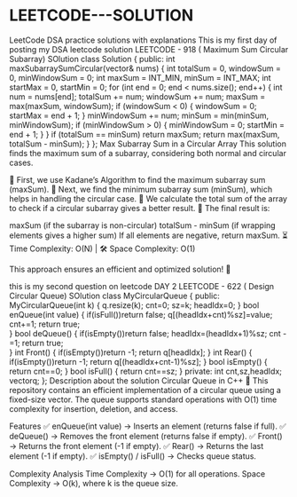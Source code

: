 # LEETCODE---SOLUTION 
LeetCode DSA practice solutions with explanations
This is my first day of posting my DSA leetcode solution 
LEETCODE - 918 ( Maximum Sum Circular Subarray)
SOlution
class Solution {
public:
    int maxSubarraySumCircular(vector<int>& nums) {
        int totalSum = 0, windowSum = 0, minWindowSum = 0;
        int maxSum = INT_MIN, minSum = INT_MAX;
        int startMax = 0, startMin = 0;
        for (int end = 0; end < nums.size(); end++) {
            int num = nums[end];
            totalSum += num;
            windowSum += num;
            maxSum = max(maxSum, windowSum);
            if (windowSum < 0) {
                windowSum = 0;
                startMax = end + 1;
            }
            minWindowSum += num;
            minSum = min(minSum, minWindowSum);
            if (minWindowSum > 0) {
                minWindowSum = 0;
                startMin = end + 1;
            }
        }
        if (totalSum == minSum) return maxSum;
        return max(maxSum, totalSum - minSum);
    }
};
Max Subarray Sum in a Circular Array
This solution finds the maximum sum of a subarray, considering both normal and circular cases.

🔹 First, we use Kadane’s Algorithm to find the maximum subarray sum (maxSum).
🔹 Next, we find the minimum subarray sum (minSum), which helps in handling the circular case.
🔹 We calculate the total sum of the array to check if a circular subarray gives a better result.
🔹 The final result is:

maxSum (if the subarray is non-circular)
totalSum - minSum (if wrapping elements gives a higher sum)
If all elements are negative, return maxSum.
⏳ Time Complexity: O(N) | 🛠 Space Complexity: O(1)

This approach ensures an efficient and optimized solution! 🚀






this is my second question on leetcode 
DAY 2
LEETCODE - 622 ( Design Circular Queue)
SOlution
class MyCircularQueue {
public:
    MyCircularQueue(int k) {
        q.resize(k);
        cnt=0;
        sz=k;
        headIdx=0;
    }
    bool enQueue(int value) {
        if(isFull())return false;
        q[(headIdx+cnt)%sz]=value;
        cnt+=1;
        return true;    
    }
    bool deQueue() {
         if(isEmpty())return false;
        headIdx=(headIdx+1)%sz;
        cnt -=1;
        return true;     
    }
    int Front() {
        if(isEmpty())return -1;
        return q[headIdx];
    }
    int Rear() {
        if(isEmpty())return -1;
        return q[(headIdx+cnt-1)%sz];
    }
    bool isEmpty() {
        return cnt==0;
    }
    bool isFull() {
        return cnt==sz;
    }
    private:
    int cnt,sz,headIdx;
    vector<int>q;
};
 Description about the solution 
 Circular Queue in C++ 🚀
This repository contains an efficient implementation of a circular queue using a fixed-size vector. The queue supports standard operations with O(1) time complexity for insertion, deletion, and access.

Features
✅ enQueue(int value) → Inserts an element (returns false if full).
✅ deQueue() → Removes the front element (returns false if empty).
✅ Front() → Returns the front element (-1 if empty).
✅ Rear() → Returns the last element (-1 if empty).
✅ isEmpty() / isFull() → Checks queue status.

Complexity Analysis
Time Complexity → O(1) for all operations.
Space Complexity → O(k), where k is the queue size.



